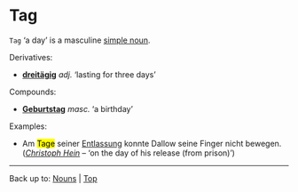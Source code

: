 # Tag

`Tag` ‘a day’ is a masculine [simple noun](../../simpleNouns.md).

Derivatives:
- **[dreitägig](../../../adjectives/d/dr/dreitaegig.md)** *adj.* ‘lasting for three days’

Compounds:
- **[Geburtstag](../../g/ge/Geburtstag.md)** *masc.* ‘a birthday’

Examples:
- Am <mark>Tage</mark> seiner [Entlassung](../../e/en/Entlassung.md) konnte Dallow seine Finger nicht bewegen. (*[Christoph Hein](../../../texts/ChristophHein/DerTangoSpieler.md)* – ‘on the day of his release (from prison)’)

----

Back up to: [Nouns](../../index.md) | [Top](../../../index.md)
